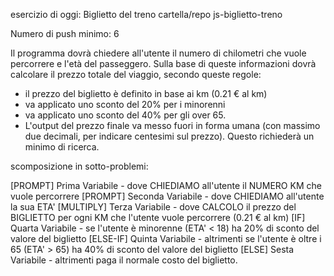 esercizio di oggi: Biglietto del treno
cartella/repo js-biglietto-treno

Numero di push minimo: 6

Il programma dovrà chiedere all'utente il numero di chilometri che vuole percorrere e l'età del passeggero. Sulla base di queste informazioni dovrà calcolare il prezzo totale del viaggio, secondo queste regole:
- il prezzo del biglietto è definito in base ai km (0.21 € al km)
- va applicato uno sconto del 20% per i minorenni
- va applicato uno sconto del 40% per gli over 65.
- L'output del prezzo finale va messo fuori in forma umana (con massimo due decimali, per indicare centesimi sul prezzo). Questo richiederà un minimo di ricerca.

scomposizione in sotto-problemi:

[PROMPT] Prima Variabile - dove CHIEDIAMO all'utente il NUMERO KM che vuole percorrere
[PROMPT] Seconda Variabile - dove CHIEDIAMO all'utente la sua ETA'
[MULTIPLY] Terza Variabile - dove CALCOLO il prezzo del BIGLIETTO per ogni KM che l'utente vuole percorrere (0.21 € al km)
[IF] Quarta Variabile - se l'utente è minorenne (ETA' < 18) ha 20% di sconto del valore del biglietto
[ELSE-IF] Quinta Variabile - altrimenti se l'utente è oltre i 65 (ETA' > 65) ha 40% di sconto del valore del biglietto
[ELSE] Sesta Variabile - altrimenti paga il normale costo del biglietto.